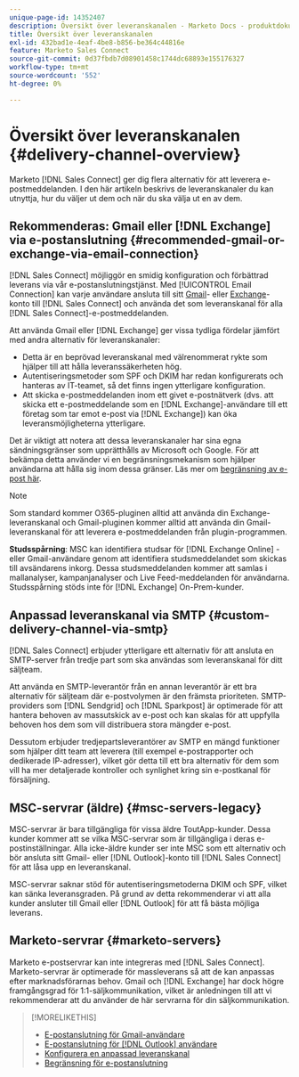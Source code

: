 ```yaml
---
unique-page-id: 14352407
description: Översikt över leveranskanalen - Marketo Docs - produktdokumentation
title: Översikt över leveranskanalen
exl-id: 432bad1e-4eaf-4be8-b856-be364c44816e
feature: Marketo Sales Connect
source-git-commit: 0d37fbdb7d08901458c1744dc68893e155176327
workflow-type: tm+mt
source-wordcount: '552'
ht-degree: 0%

---
```


# Översikt över leveranskanalen {#delivery-channel-overview}

Marketo [!DNL Sales Connect] ger dig flera alternativ för att leverera e-postmeddelanden. I den här artikeln beskrivs de leveranskanaler du kan utnyttja, hur du väljer ut dem och när du ska välja ut en av dem.

## Rekommenderas: Gmail eller [!DNL Exchange] via e-postanslutning {#recommended-gmail-or-exchange-via-email-connection}

[!DNL Sales Connect] möjliggör en smidig konfiguration och förbättrad leverans via vår e-postanslutningstjänst. Med [!UICONTROL Email Connection] kan varje användare ansluta till sitt [Gmail](/help/marketo/product-docs/marketo-sales-connect/email-plugins/gmail/email-connection-for-gmail-users.md)- eller [Exchange](/help/marketo/product-docs/marketo-sales-connect/email-plugins/msc-for-outlook/email-connection-for-outlook-users.md)-konto till [!DNL Sales Connect] och använda det som leveranskanal för alla [!DNL Sales Connect]-e-postmeddelanden.

Att använda Gmail eller [!DNL Exchange] ger vissa tydliga fördelar jämfört med andra alternativ för leveranskanaler:

* Detta är en beprövad leveranskanal med välrenommerat rykte som hjälper till att hålla leveranssäkerheten hög.
* Autentiseringsmetoder som SPF och DKIM har redan konfigurerats och hanteras av IT-teamet, så det finns ingen ytterligare konfiguration.
* Att skicka e-postmeddelanden inom ett givet e-postnätverk (dvs. att skicka ett e-postmeddelande som en [!DNL Exchange]-användare till ett företag som tar emot e-post via [!DNL Exchange]) kan öka leveransmöjligheterna ytterligare.

Det är viktigt att notera att dessa leveranskanaler har sina egna sändningsgränser som upprätthålls av Microsoft och Google. För att bekämpa detta använder vi en begränsningsmekanism som hjälper användarna att hålla sig inom dessa gränser. Läs mer om [begränsning av e-post här](/help/marketo/product-docs/marketo-sales-connect/email/email-delivery/email-connection-throttling.md).

>[!NOTE]
>
>Som standard kommer O365-pluginen alltid att använda din Exchange-leveranskanal och Gmail-pluginen kommer alltid att använda din Gmail-leveranskanal för att leverera e-postmeddelanden från plugin-programmen.

**Studsspårning**: MSC kan identifiera studsar för [!DNL Exchange Online] - eller Gmail-användare genom att identifiera studsmeddelandet som skickas till avsändarens inkorg. Dessa studsmeddelanden kommer att samlas i mallanalyser, kampanjanalyser och Live Feed-meddelanden för användarna. Studsspårning stöds inte för [!DNL Exchange] On-Prem-kunder.

## Anpassad leveranskanal via SMTP {#custom-delivery-channel-via-smtp}

[!DNL Sales Connect] erbjuder ytterligare ett alternativ för att ansluta en SMTP-server från tredje part som ska användas som leveranskanal för ditt säljteam.

Att använda en SMTP-leverantör från en annan leverantör är ett bra alternativ för säljteam där e-postvolymen är den främsta prioriteten. SMTP-providers som [!DNL Sendgrid] och [!DNL Sparkpost] är optimerade för att hantera behoven av massutskick av e-post och kan skalas för att uppfylla behoven hos dem som vill distribuera stora mängder e-post.

Dessutom erbjuder tredjepartsleverantörer av SMTP en mängd funktioner som hjälper ditt team att leverera (till exempel e-postrapporter och dedikerade IP-adresser), vilket gör detta till ett bra alternativ för dem som vill ha mer detaljerade kontroller och synlighet kring sin e-postkanal för försäljning.

## MSC-servrar (äldre) {#msc-servers-legacy}

MSC-servrar är bara tillgängliga för vissa äldre ToutApp-kunder. Dessa kunder kommer att se vilka MSC-servrar som är tillgängliga i deras e-postinställningar. Alla icke-äldre kunder ser inte MSC som ett alternativ och bör ansluta sitt Gmail- eller [!DNL Outlook]-konto till [!DNL Sales Connect] för att låsa upp en leveranskanal.

MSC-servrar saknar stöd för autentiseringsmetoderna DKIM och SPF, vilket kan sänka leveransgraden. På grund av detta rekommenderar vi att alla kunder ansluter till Gmail eller [!DNL Outlook] för att få bästa möjliga leverans.

## Marketo-servrar {#marketo-servers}

Marketo e-postservrar kan inte integreras med [!DNL Sales Connect]. Marketo-servrar är optimerade för massleverans så att de kan anpassas efter marknadsförarnas behov. Gmail och [!DNL Exchange] har dock högre framgångsgrad för 1:1-säljkommunikation, vilket är anledningen till att vi rekommenderar att du använder de här servrarna för din säljkommunikation.

>[!MORELIKETHIS]
>
>* [E-postanslutning för Gmail-användare](/help/marketo/product-docs/marketo-sales-connect/email-plugins/gmail/email-connection-for-gmail-users.md)
>* [E-postanslutning för [!DNL Outlook] användare](/help/marketo/product-docs/marketo-sales-connect/email-plugins/msc-for-outlook/email-connection-for-outlook-users.md)
>* [Konfigurera en anpassad leveranskanal](/help/marketo/product-docs/marketo-sales-connect/email/email-delivery/setting-up-a-custom-delivery-channel.md)
>* [Begränsning för e-postanslutning](/help/marketo/product-docs/marketo-sales-connect/email/email-delivery/email-connection-throttling.md)
